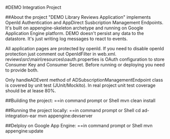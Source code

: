 #DEMO Integration Project

##About the project
"DEMO Library Reviews Application" implements OpenId Authentication and AppDirect Susbcription Management Endpoints. It's built on 
appengine-skeleton archetype and running on Google Application Engine platform. 
DEMO doesn't persist any data to the datastore. It's just writing log messages to react to events.
 
All application pages are protected by openId. If you need to disable openId protection just comment out OpenIdFilter in web.xml.
reviews\src\main\resources\oauth.properties is OAuth configuration to store Consumer Key and Consumer Secret. Before running or deploying
you need to provide both.

Only handleADEvent method of ADSubscriptionManagementEndpoint class is covered by unit test (JUnit/Mockito). In real project unit test coverage should be at lease 80%.


##Building the project:
==in command prompt or Shell
mvn clean install


##Running the project locally:
==in command prompt or Shell
cd ad-integration-ear
mvn appengine:devserver

##Delploy on Google App Engine:
==in command prompt or Shell
mvn appengine:update


